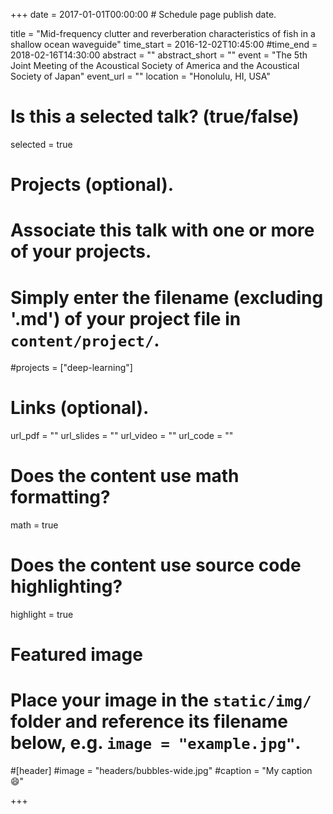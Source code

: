 +++
date = 2017-01-01T00:00:00  # Schedule page publish date.

title = "Mid-frequency clutter and reverberation characteristics of fish in a shallow ocean waveguide"
time_start = 2016-12-02T10:45:00
#time_end = 2018-02-16T14:30:00
abstract = ""
abstract_short = ""
event = "The 5th Joint Meeting of the Acoustical Society of America and the Acoustical Society of Japan"
event_url = ""
location = "Honolulu, HI, USA"

# Is this a selected talk? (true/false)
selected = true

# Projects (optional).
#   Associate this talk with one or more of your projects.
#   Simply enter the filename (excluding '.md') of your project file in `content/project/`.
#projects = ["deep-learning"]

# Links (optional).
url_pdf = ""
url_slides = ""
url_video = ""
url_code = ""

# Does the content use math formatting?
math = true

# Does the content use source code highlighting?
highlight = true

# Featured image
# Place your image in the `static/img/` folder and reference its filename below, e.g. `image = "example.jpg"`.
#[header]
#image = "headers/bubbles-wide.jpg"
#caption = "My caption :smile:"

+++
